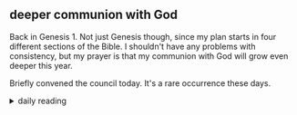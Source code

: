 ## deeper communion with God

Back in Genesis 1. Not just Genesis though, since my plan starts in four different sections of the Bible. I shouldn't have any problems with consistency, but my prayer is that my communion with God will grow even deeper this year.

Briefly convened the council today. It's a rare occurrence these days.

<details markdown="1">
<summary>daily reading</summary>

| {{ page.date | date: "%B %-d, %Y" }} |
| :-------------: |
| [Gen. 1; Matt. 1; Ezra 1; Acts 1]({% link _Bible/Bible-year-1.md %}) |
| [WLC 57-61]({% link _wlc/wlc-month-1.md %}) |
| [The Apostles' Creed](https://threeforms.org/the-apostles-creed/) |

</details>